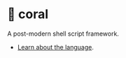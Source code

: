 🐚 coral
=======

A post-modern shell script framework.

 - [Learn about the language](spec/language.md).
